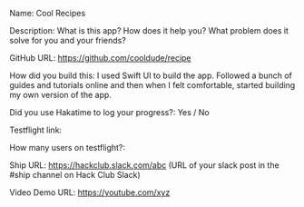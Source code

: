 Name: Cool Recipes

Description: What is this app? How does it help you? What problem does it solve for you and your friends?

GitHub URL: https://github.com/cooldude/recipe

How did you build this: I used Swift UI to build the app. Followed a bunch of guides and tutorials online and then when I felt comfortable, started building my own version of the app.

Did you use Hakatime to log your progress?: Yes / No

Testflight link:

How many users on testflight?:

Ship URL: https://hackclub.slack.com/abc (URL of your slack post in the #ship channel on Hack Club Slack)

Video Demo URL: https://youtube.com/xyz

